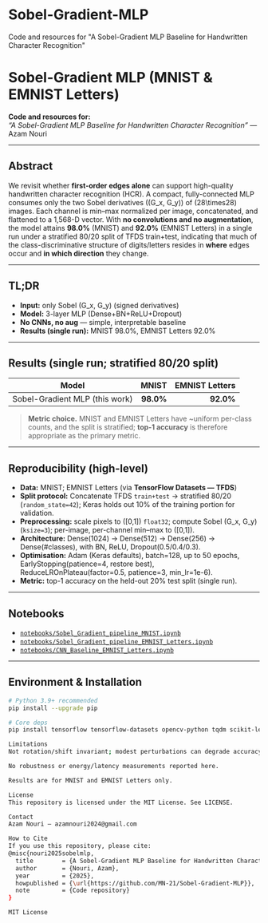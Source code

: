 # Sobel-Gradient-MLP
Code and resources for "A Sobel-Gradient MLP Baseline for Handwritten Character Recognition"

# Sobel-Gradient MLP (MNIST & EMNIST Letters)

**Code and resources for:**  
*“A Sobel-Gradient MLP Baseline for Handwritten Character Recognition”* — Azam Nouri

---

## Abstract
We revisit whether **first-order edges alone** can support high-quality handwritten character recognition (HCR). A compact, fully-connected MLP consumes only the two Sobel derivatives \((G_x, G_y)\) of \(28\times28\) images. Each channel is min–max normalized per image, concatenated, and flattened to a 1,568-D vector. With **no convolutions and no augmentation**, the model attains **98.0%** (MNIST) and **92.0%** (EMNIST Letters) in a single run under a stratified 80/20 split of TFDS train+test, indicating that much of the class-discriminative structure of digits/letters resides in **where** edges occur and **in which direction** they change.

---

## TL;DR
- **Input:** only Sobel \(G_x, G_y\) (signed derivatives)  
- **Model:** 3-layer MLP (Dense+BN+ReLU+Dropout)  
- **No CNNs, no aug** — simple, interpretable baseline  
- **Results (single run):** MNIST 98.0%, EMNIST Letters 92.0%

---

## Results (single run; stratified 80/20 split)
| Model | MNIST | EMNIST Letters |
|---|---:|---:|
| Sobel-Gradient MLP (this work) | **98.0%** | **92.0%** |

> **Metric choice.** MNIST and EMNIST Letters have ~uniform per-class counts, and the split is stratified; **top-1 accuracy** is therefore appropriate as the primary metric.

---

## Reproducibility (high-level)
- **Data:** MNIST; EMNIST Letters (via **TensorFlow Datasets — TFDS**)
- **Split protocol:** Concatenate TFDS `train+test` → stratified 80/20 (`random_state=42`); Keras holds out 10% of the training portion for validation.
- **Preprocessing:** scale pixels to \([0,1]\) `float32`; compute Sobel \(G_x, G_y\) (`ksize=3`); per-image, per-channel min–max to \([0,1]\).
- **Architecture:** Dense(1024) → Dense(512) → Dense(256) → Dense(#classes), with BN, ReLU, Dropout(0.5/0.4/0.3).
- **Optimisation:** Adam (Keras defaults), batch=128, up to 50 epochs, EarlyStopping(patience=4, restore best), ReduceLROnPlateau(factor=0.5, patience=3, min_lr=1e-6).
- **Metric:** top-1 accuracy on the held-out 20% test split (single run).

---

## Notebooks
- [`notebooks/Sobel_Gradient_pipeline_MNIST.ipynb`](notebooks/Sobel_Gradient_pipeline_MNIST.ipynb)  
- [`notebooks/Sobel_Gradient_pipeline_EMNIST_Letters.ipynb`](notebooks/Sobel_Gradient_pipeline_EMNIST_Letters.ipynb)  
- [`notebooks/CNN_Baseline_EMNIST_Letters.ipynb`](notebooks/CNN_Baseline_EMNIST_Letters.ipynb)

---

## Environment & Installation
```bash
# Python 3.9+ recommended
pip install --upgrade pip

# Core deps
pip install tensorflow tensorflow-datasets opencv-python tqdm scikit-learn numpy

Limitations
Not rotation/shift invariant; modest perturbations can degrade accuracy.

No robustness or energy/latency measurements reported here.

Results are for MNIST and EMNIST Letters only.

License
This repository is licensed under the MIT License. See LICENSE.

Contact
Azam Nouri — azamnouri2024@gmail.com

How to Cite
If you use this repository, please cite:
@misc{nouri2025sobelmlp,
  title        = {A Sobel-Gradient MLP Baseline for Handwritten Character Recognition},
  author       = {Nouri, Azam},
  year         = {2025},
  howpublished = {\url{https://github.com/MN-21/Sobel-Gradient-MLP}},
  note         = {Code repository}
}

MIT License
